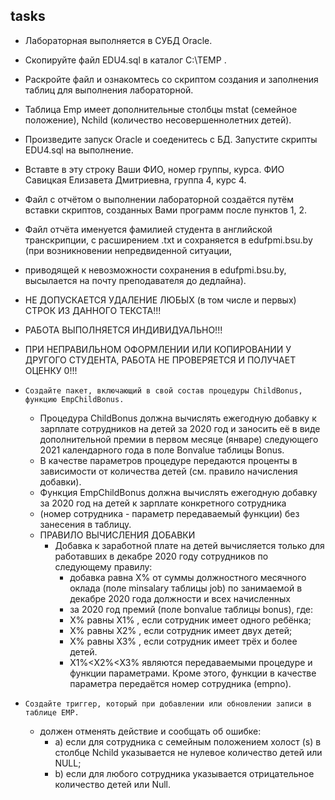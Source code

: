 ## tasks
 - Лабораторная выполняется в СУБД  Oracle. 
 - Cкопируйте файл  EDU4.sql  в каталог C:\TEMP .
 - Раскройте файл и ознакомтесь со скриптом создания и заполнения таблиц для выполнения лабораторной. 
 - Таблица Emp имеет дополнительные столбцы mstat (семейное положение), Nchild (количество несовершеннолетних детей).  
 - Произведите запуск Oracle и соеденитесь с БД.  Запустите скрипты EDU4.sql на выполнение.
 - Вставте в эту строку Ваши ФИО, номер группы, курса. ФИО Савицкая Елизавета Дмитриевна, группа 4, курс 4.      
 - Файл с отчётом о выполнении лабораторной создаётся путём вставки скриптов, созданных Вами программ после пунктов 1, 2.
 - Файл отчёта именуется фамилией студента  в английской транскрипции, с расширением .txt и сохраняется в  edufpmi.bsu.by (при возникновении непредвиденной ситуации,
 - приводящей к невозможности сохранения в edufpmi.bsu.by, высылается на почту преподавателя до дедлайна).
 - НЕ ДОПУСКАЕТСЯ УДАЛЕНИЕ ЛЮБЫХ (в том числе и первых) СТРОК ИЗ ДАННОГО ТЕКСТА!!!
 - РАБОТА ВЫПОЛНЯЕТСЯ ИНДИВИДУАЛЬНО!!!
 - ПРИ НЕПРАВИЛЬНОМ ОФОРМЛЕНИИ ИЛИ КОПИРОВАНИИ У ДРУГОГО СТУДЕНТА, РАБОТА НЕ ПРОВЕРЯЕТСЯ И ПОЛУЧАЕТ ОЦЕНКУ 0!!! 

 - `Создайте пакет, включающий в свой состав процедуры ChildBonus, функцию EmpChildBonus.`
   - Процедура ChildBonus должна вычислять ежегодную добавку к зарплате сотрудников на детей за 2020 год и заносить её в виде дополнительной премии в первом месяце (январе) следующего 2021 календарного года в поле Bonvalue таблицы Bonus. 
   - В качестве параметров процедуре передаются проценты в зависимости от количества детей (см. правило начисления добавки).
   - Функция EmpChildBonus должна вычислять ежегодную добавку за 2020 год на детей к  зарплате конкретного сотрудника 
   - (номер сотрудника - параметр передаваемый функции) без занесения в таблицу.
   - ПРАВИЛО ВЫЧИСЛЕНИЯ ДОБАВКИ
     - Добавка к заработной плате на детей  вычисляется только для работавших в декабре 2020 году сотрудников по следующему правилу: 
       - добавка равна X% от суммы должностного месячного оклада (поле minsalary таблицы job) по занимаемой в декабре 2020 года должности и всех начисленных 
       - за 2020 год премий (поле bonvalue таблицы bonus), где:
       - X% равны X1% , если сотрудник имеет одного ребёнка;
       - X% равны X2% , если сотрудник имеет двух детей;
       - X% равны X3% , если сотрудник имеет трёх и более детей.
       - X1%<X2%<X3%  являются передаваемыми процедуре и функции параметрами. Кроме этого, функции в качестве параметра передаётся номер сотрудника (empno). 
 - `Создайте триггер, который при добавлении или обновлении записи в таблице EMP. `
   - должен отменять действие и сообщать об ошибке:
     - a) если для сотрудника с семейным положением холост (s)  в столбце Nchild указывается не нулевое количество детей или NULL;
     - b) если для любого сотрудника указывается отрицательное количество детей или Null.
